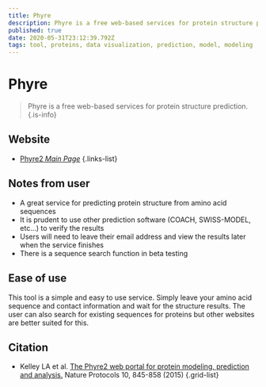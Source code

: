 ```yaml
---
title: Phyre
description: Phyre is a free web-based services for protein structure prediction.
published: true
date: 2020-05-31T23:12:39.792Z
tags: tool, proteins, data visualization, prediction, model, modeling
---
```


# Phyre

> Phyre is a free web-based services for protein structure prediction.
{.is-info}


## Website

- [Phyre2 *Main Page*](http://www.sbg.bio.ic.ac.uk/phyre2/html/page.cgi?id=index)
{.links-list}


## Notes from user
- A great service for predicting protein structure from amino acid sequences
- It is prudent to use other prediction software (COACH, SWISS-MODEL, etc...) to verify the results
- Users will need to leave their email address and view the results later when the service finishes
- There is a sequence search function in beta testing 

## Ease of use

This tool is a simple and easy to use service. Simply leave your amino acid sequence and contact information and wait for the structure results. The user can also search for existing sequences for proteins but other websites are better suited for this. 

## Citation

- Kelley LA et al. [The Phyre2 web portal for protein modeling, prediction and analysis.](https://www.nature.com/articles/nprot.2015.053) Nature Protocols 10, 845-858 (2015)
{.grid-list}
